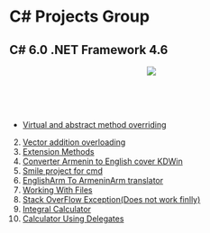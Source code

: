 # C# Projects Group

## C# 6.0 .NET Framework 4.6

<p align="center">
<img src="https://kwork.ru/pics/t3/58/33029-1.jpg">
</p>
<br>
<br>
<br>


* [Virtual and abstract method overriding](https://github.com/VanHakobyan/ProjectsGroup/tree/master/virtual%20override) <br>
2.  [Vector addition overloading](https://github.com/VanHakobyan/ProjectsGroup/tree/master/Vector) <br>
3.  [Extension Methods](https://github.com/VanHakobyan/ProjectsGroup/tree/master/Extension) <br>
4.  [Converter Armenin to English cover KDWin](https://github.com/VanHakobyan/ProjectsGroup/tree/master/ConverterArmEng) <br>
5.  [Smile project for cmd](https://github.com/VanHakobyan/ProjectsGroup/tree/master/Smile) <br>
6.  [EnglishArm To ArmeninArm translator ](https://github.com/VanHakobyan/ProjectsGroup/tree/master/EnglishArmToArmeninArm) <br>
7.  [Working With Files](https://github.com/VanHakobyan/ProjectsGroup/tree/master/WorkWithFiles) <br>
8.  [Stack OverFlow Exception(Does not work finlly)](https://github.com/VanHakobyan/ProjectsGroup/tree/master/stackOverFlowException) <br>
9.  [Integral Calculator](https://github.com/VanHakobyan/ProjectsGroup/tree/master/integralCalculate) <br>
10. [Calculator Using Delegates](https://github.com/VanHakobyan/ProjectsGroup/tree/master/calculatorUsingDelegates) <br>
